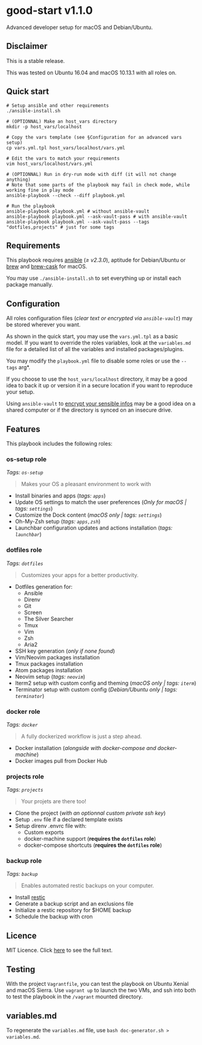 # good-start v1.1.0

Advanced developer setup for macOS and Debian/Ubuntu.

## Disclaimer

This is a stable release.

This was tested on Ubuntu 16.04 and macOS 10.13.1 with all roles on.

## Quick start

```shell
# Setup ansible and other requirements
./ansible-install.sh

# (OPTIONNAL) Make an host_vars directory
mkdir -p host_vars/localhost

# Copy the vars template (see §Configuration for an advanced vars setup)
cp vars.yml.tpl host_vars/localhost/vars.yml

# Edit the vars to match your requirements
vim host_vars/localhost/vars.yml

# (OPTIONNAL) Run in dry-run mode with diff (it will not change anything)
# Note that some parts of the playbook may fail in check mode, while working fine in play mode
ansible-playbook --check --diff playbook.yml

# Run the playbook
ansible-playbook playbook.yml # without ansible-vault
ansible-playbook playbook.yml --ask-vault-pass # with ansible-vault
ansible-playbook playbook.yml --ask-vault-pass --tags "dotfiles,projects" # just for some tags
```

## Requirements

This playbook requires [ansible](https://github.com/ansible/ansible) (*≥ v2.3.0*),
aptitude for Debian/Ubuntu or [brew](https://brew.sh/index_fr.html) and
[brew-cask](https://caskroom.github.io/) for macOS.

You may use `./ansible-install.sh` to set everything up or install each package
manually.

## Configuration

All roles configuration files (*clear text or encrypted via `ansible-vault`*)
may be stored wherever you want.

As shown in the quick start, you may use the `vars.yml.tpl` as a basic model.
If you want to override the roles variables, look at the `variables.md` file
for a detailed list of all the variables and installed packages/plugins.

You may modify the `playbook.yml` file to disable some roles or use
the `--tags` arg*.

If you choose to use the `host_vars/localhost` directory, it may be a good idea
to back it up or version it in a secure location if you want to reproduce your setup.

Using `ansible-vault` to [encrypt your sensible infos](http://docs.ansible.com/ansible/latest/playbooks_best_practices.html#best-practices-for-variables-and-vaults) may be a good idea on a shared computer or if the directory is synced on an insecure drive.

## Features

This playbook includes the following roles:

### os-setup role

*Tags: `os-setup`*

> Makes your OS a pleasant environment to work with

- Install binaries and apps (*tags: `apps`*)
- Update OS settings to match the user preferences
  (*Only for macOS | tags: `settings`*)
- Customize the Dock content (*macOS only | tags: `settings`*)
- Oh-My-Zsh setup (*tags: `apps,zsh`*)
- Launchbar configuration updates and actions installation (*tags: `launchbar`*)

### dotfiles role

*Tags: `dotfiles`*

> Customizes your apps for a better productivity.

- Dotfiles generation for:
  - Ansible
  - Direnv
  - Git
  - Screen
  - The Silver Searcher
  - Tmux
  - Vim
  - Zsh
  - Aria2
- SSH key generation (*only if none found*)
- Vim/Neovim packages installation
- Tmux packages installation
- Atom packages installation
- Neovim setup (*tags: `neovim`*)
- Iterm2 setup with custom config and theming (*macOS only | tags: `iterm`*)
- Terminator setup with custom config (*Debian/Ubuntu only | tags: `terminator`*)

### docker role

*Tags: `docker`*

> A fully dockerized workflow is just a step ahead.

- Docker installation (*alongside with docker-compose and docker-machine*)
- Docker images pull from Docker Hub

### projects role

*Tags: `projects`*

> Your projets are there too!

- Clone the project (*with an optionnal custom private ssh key*)
- Setup `.env` file if a declared template exists
- Setup direnv .envrc file with:
  - Custom exports
  - docker-machine support (**requires the `dotfiles` role**)
  - docker-compose shortcuts (**requires the `dotfiles` role**)

### backup role

*Tags: `backup`*

> Enables automated restic backups on your computer.

- Install [restic](https://github.com/restic/restic)
- Generate a backup script and an exclusions file
- Initialize a restic repository for $HOME backup
- Schedule the backup with cron

## Licence

MIT Licence. Click [here](LICENCE) to see the full text.

## Testing

With the project `Vagrantfile`, you can test the playbook on Ubuntu Xenial and macOS Sierra.
Use `vagrant up` to launch the two VMs, and ssh into both to test the playbook in the `/vagrant` mounted directory.

## variables.md

To regenerate the `variables.md` file, use `bash doc-generator.sh > variables.md`.
